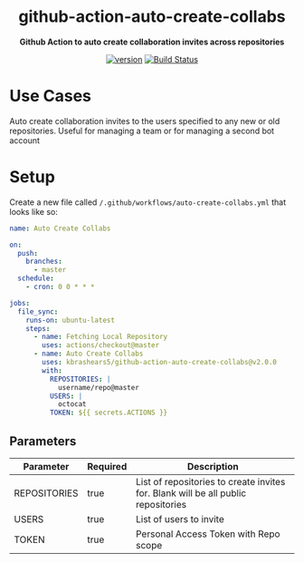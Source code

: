 <h1 align="center">github-action-auto-create-collabs</h1>


<div align="center">

<b>Github Action to auto create collaboration invites across repositories</b>

[![version](https://img.shields.io/github/v/release/kbrashears5/github-action-auto-create-collabs)](https://img.shields.io/github/v/release/kbrashears5/github-action-auto-create-collabs)
[![Build Status](https://dev.azure.com/kbrashears5/github/_apis/build/status/kbrashears5.github-action-auto-create-collabs?branchName=master)](https://dev.azure.com/kbrashears5/github/_build/latest?definitionId=32&branchName=master)

</div>


# Use Cases
Auto create collaboration invites to the users specified to any new or old repositories. Useful for managing a team or for managing a second bot account

# Setup
Create a new file called `/.github/workflows/auto-create-collabs.yml` that looks like so:
```yaml
name: Auto Create Collabs

on:
  push:
    branches:
      - master
  schedule:
    - cron: 0 0 * * *

jobs:
  file_sync:
    runs-on: ubuntu-latest
    steps:
      - name: Fetching Local Repository
        uses: actions/checkout@master
      - name: Auto Create Collabs
        uses: kbrashears5/github-action-auto-create-collabs@v2.0.0
        with:
          REPOSITORIES: |
            username/repo@master
          USERS: |
            octocat
          TOKEN: ${{ secrets.ACTIONS }}
```
## Parameters
| Parameter | Required | Description |
| --- | --- | --- |
| REPOSITORIES | true | List of repositories to create invites for. Blank will be all public repositories |
| USERS | true | List of users to invite |
| TOKEN | true | Personal Access Token with Repo scope |
